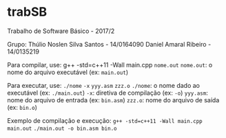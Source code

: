 # trabSB

Trabalho de Software Básico - 2017/2

Grupo:
   Thúlio Noslen Silva Santos - 14/0164090
   Daniel Amaral Ribeiro - 14/0135219
    
Para compilar, use:
   g++ -std=c++11 -Wall main.cpp `nome.out`
   `nome.out`: o nome do arquivo executável (ex: `main.out`)
    
Para executar, use:
   `./nome` `-x` `yyy.asm` `zzz.o`
   `./nome`: o nome dado ao executável (ex: `./main.out`)
   `-x`: diretiva de compilação (ex: `-o`)
   `yyy.asm`: nome do arquivo de entrada (ex: `bin.asm`)
   `zzz.o`: nome do arquivo de saída (ex: `bin.o`)

Exemplo de compilação e execução:
   `g++ -std=c++11 -Wall main.cpp main.out`
   `./main.out -o bin.asm bin.o`